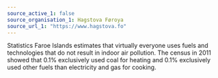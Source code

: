 ```yaml
---
source_active_1: false
source_organisation_1: Hagstova Føroya
source_url_1: "https://www.hagstova.fo"
---
```

Statistics Faroe Islands estimates that virtually everyone uses fuels and technologies that do not result in indoor air pollution.
The census in 2011 showed that 0.1% exclusively used coal for heating and 0.1% exclusively used other fuels than electricity and gas for cooking.
